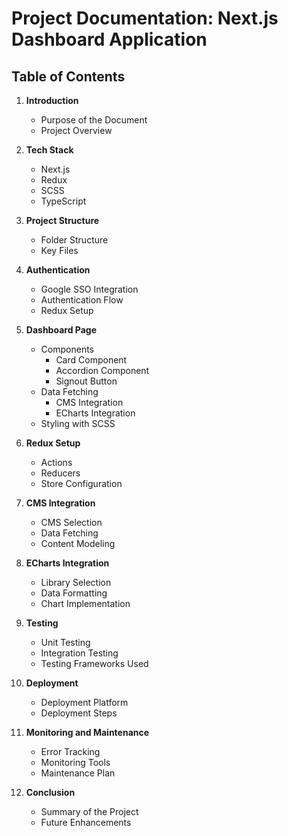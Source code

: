 # Project Documentation: Next.js Dashboard Application

## Table of Contents

1. **Introduction**

   - Purpose of the Document
   - Project Overview

2. **Tech Stack**

   - Next.js
   - Redux
   - SCSS
   - TypeScript

3. **Project Structure**

   - Folder Structure
   - Key Files

4. **Authentication**

   - Google SSO Integration
   - Authentication Flow
   - Redux Setup

5. **Dashboard Page**

   - Components
     - Card Component
     - Accordion Component
     - Signout Button
   - Data Fetching
     - CMS Integration
     - ECharts Integration
   - Styling with SCSS

6. **Redux Setup**

   - Actions
   - Reducers
   - Store Configuration

7. **CMS Integration**

   - CMS Selection
   - Data Fetching
   - Content Modeling

8. **ECharts Integration**

   - Library Selection
   - Data Formatting
   - Chart Implementation

9. **Testing**

   - Unit Testing
   - Integration Testing
   - Testing Frameworks Used

10. **Deployment**

    - Deployment Platform
    - Deployment Steps

11. **Monitoring and Maintenance**

    - Error Tracking
    - Monitoring Tools
    - Maintenance Plan

12. **Conclusion**
    - Summary of the Project
    - Future Enhancements

